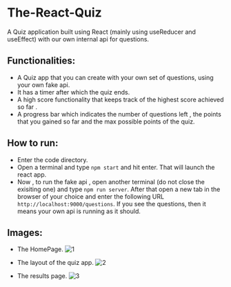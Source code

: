 
# The-React-Quiz

A Quiz application built using React (mainly using useReducer and useEffect) with our own internal api for questions.




## Functionalities:

- A Quiz app that you can create with your own set of questions, using your own fake api.
- It has a timer after which the quiz ends.
- A high score functionality that keeps track of the highest score achieved so far .
- A progress bar which indicates the number of questions left , the points that you gained so far and the max possible points of the quiz.


## How to run:

- Enter the code directory.
- Open a terminal and type `npm start` and hit enter. That will launch the react app.
- Now , to run the fake api , open another terminal (do not close the exisiting one) and type `npm run server`. After that open a new tab in the browser of your choice and enter the following URL `http://localhost:9000/questions`. If you see the questions, then it means your own api is running as it should.
## Images:

- The HomePage.
![1](https://github.com/ManojMaheshPatil/The-React-Quiz/assets/54990161/aff970aa-5e8a-4c32-880f-eb9898b0e587)


- The layout of the quiz app.
![2](https://github.com/ManojMaheshPatil/The-React-Quiz/assets/54990161/40bbd2a8-67c3-425f-91aa-bc1824b147b0)


- The results page.
![3](https://github.com/ManojMaheshPatil/The-React-Quiz/assets/54990161/be2ad5c7-bf38-4262-afab-7b7cdb3b60d7)
